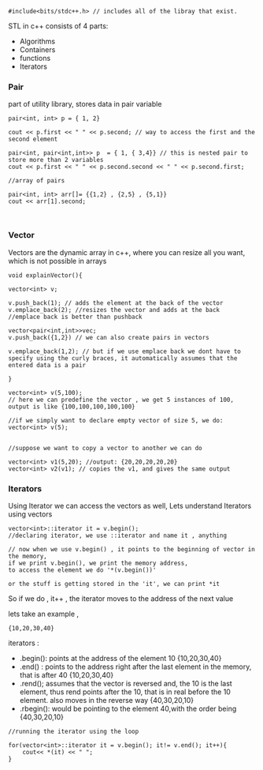 
```
#include<bits/stdc++.h> // includes all of the libray that exist.
```

STL in c++ consists of 4 parts:
- Algorithms
- Containers
- functions
- Iterators


### Pair
part of utility library, stores data in pair variable

```
pair<int, int> p = { 1, 2}

cout << p.first << " " << p.second; // way to access the first and the second element

pair<int, pair<int,int>> p  = { 1, { 3,4}} // this is nested pair to store more than 2 variables
cout << p.first << " " << p.second.second << " " << p.second.first;

//array of pairs

pair<int, int> arr[]= {{1,2} , {2,5} , {5,1}}
cout << arr[1].second;



```

### Vector

Vectors are the dynamic array in c++, where you can resize all you want, which is not possible in arrays

```
void explainVector(){

vector<int> v;

v.push_back(1); // adds the element at the back of the vector
v.emplace_back(2); //resizes the vector and adds at the back
//emplace back is better than pushback

vector<pair<int,int>>vec;
v.push_back({1,2}) // we can also create pairs in vectors

v.emplace_back(1,2); // but if we use emplace back we dont have to specify using the curly braces, it automatically assumes that the entered data is a pair

}
```



```
vector<int> v(5,100);
// here we can predefine the vector , we get 5 instances of 100, output is like {100,100,100,100,100}

//if we simply want to declare empty vector of size 5, we do:
vector<int> v(5);


//suppose we want to copy a vector to another we can do

vector<int> v1(5,20); //output: {20,20,20,20,20}
vector<int> v2(v1); // copies the v1, and gives the same output
```


### Iterators 

Using Iterator we can access the vectors as well, 
Lets understand Iterators using vectors

```
vector<int>::iterator it = v.begin();
//declaring iterator, we use ::iterator and name it , anything 

// now when we use v.begin() , it points to the beginning of vector in the memory, 
if we print v.begin(), we print the memory address, 
to access the element we do '*(v.begin())'

or the stuff is getting stored in the 'it', we can print *it
```

So if we do , it++ , the iterator moves to the address of the next value

lets take an example , 
```
{10,20,30,40}
```
iterators :
- .begin(): points at the address of the element 10 {10,20,30,40}
- .end() : points to the address right after the last element in the memory, that is after 40 {10,20,30,40}
- .rend(); assumes that the vector is reversed and, the 10 is the last element, thus rend points after the 10, that is in real before the 10 element. also moves in the reverse way {40,30,20,10}
- .rbegin(): would be pointing to the element 40,with the order being {40,30,20,10}

```
//running the iterator using the loop

for(vector<int>::iterator it = v.begin(); it!= v.end(); it++){
	cout<< *(it) << " ";
}
```